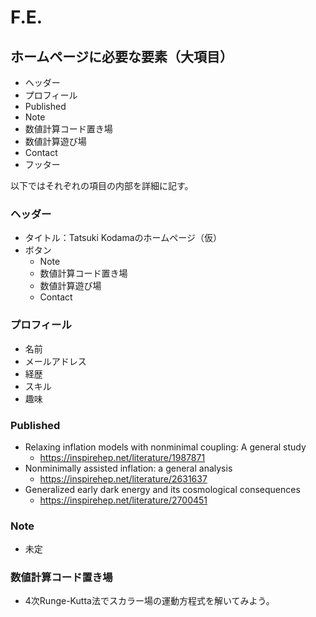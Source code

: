 # F.E. 

## ホームページに必要な要素（大項目）
* ヘッダー 
* プロフィール
* Published
* Note
* 数値計算コード置き場
* 数値計算遊び場
* Contact
* フッター

以下ではそれぞれの項目の内部を詳細に記す。

### ヘッダー
* タイトル：Tatsuki Kodamaのホームページ（仮）
* ボタン
    * Note
    * 数値計算コード置き場
    * 数値計算遊び場
    * Contact

### プロフィール
* 名前
* メールアドレス
* 経歴
* スキル
* 趣味

### Published 
* Relaxing inflation models with nonminimal coupling: A general study
    * https://inspirehep.net/literature/1987871
* Nonminimally assisted inflation: a general analysis
    * https://inspirehep.net/literature/2631637
* Generalized early dark energy and its cosmological consequences
    * https://inspirehep.net/literature/2700451


### Note
* 未定

### 数値計算コード置き場
* 4次Runge-Kutta法でスカラー場の運動方程式を解いてみよう。